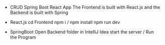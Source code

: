 - CRUD Spring Boot React App
The Frontend is built with React.js and the Backend is built with Spring

- React.js
cd Frontend
npm i / npm install
npm run dev

- SpringBoot
 Open Backend folder in IntelliJ Idea
 start the server / Run the Program 

